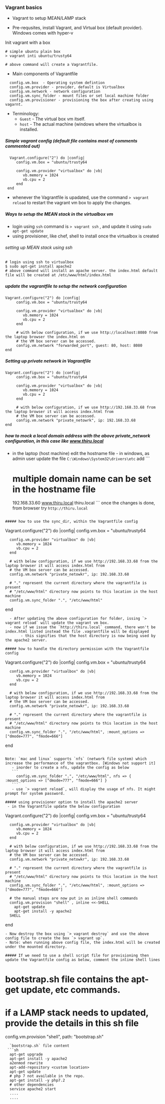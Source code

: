 
### Vagrant basics

- Vagrant to setup MEAN/LAMP stack 

- Pre-requsites, install Vagrant, and Virtual box (default provider). Windows comes with hyper-v

Init vagrant with a box
```
# simple ubuntu plain box
> vagrant inti ubuntu/trusty64

# above command will create a Vagrantfile.
```
 - Main components of Vagrantfile
```
  config.vm.box  - Operating system defintion
  config.vm.provider - provider, default is Virtualbox
  config.vm.network - network configuration
  config.vm.sync_folder - mount files or set local machine folder
  config.vm.provisioner - provisioning the box after creating using vagarnt.
```

 - Terminology:
   - `Guest` - The virtual box vm itself.
   - `host` - The actual machine (windows where the virtualbox is installed.
   
 ##### Simple vagrant config (default file contains most of comments commented out)
 ```
   Vagrant.configure("2") do |config|
      config.vm.box = "ubuntu/trusty64
      
      config.vm.provider "virtualbox" do |vb|
         vb.memory = 1024
         vb.cpu = 2
      end
  end
 ```
 
 - whenever the Vagrantfile is upadated, use the command `> vagrant reload` to restart the vagrant vm box to apply the changes.
 
 ##### Ways to setup the MEAN stack in the virtualbox vm
   - login using `ssh` command is `> vagrant ssh` , and update it using `sudo apt-get update`
   - using provisioner, like chef, shell to install once the virtualbox is created
   
 ###### setting up MEAN stack using ssh
  ```
  # login using ssh to virtualbox
  $ sudo apt-get install apache2
  # above command will install an apache server. the index.html default file will be created at /etc/www/html/index.html
  ```
  
 ##### update the vagrantfile to setup the network configuration
  
 ```
 Vagrant.configure("2") do |config|
      config.vm.box = "ubuntu/trusty64
      
      config.vm.provider "virtualbox" do |vb|
         vb.memory = 1024
         vb.cpu = 2
      end
      
      # with below configuration, if we use http://localhost:8080 from the laptop browser the index.html on
      # the VM box server can be accessed.
      config.vm.network "forwarded_port", guest: 80, host: 8080
 end
 ```
 
##### Setting up private network in Vagrantfile

 ```
 Vagrant.configure("2") do |config|
      config.vm.box = "ubuntu/trusty64
      
      config.vm.provider "virtualbox" do |vb|
         vb.memory = 1024
         vb.cpu = 2
      end
      
      # with below configuration, if we use http://192.168.33.68 from the laptop browser it will access index.html from 
      # the VM box server can be accessed.
      config.vm.network "private_netowrk", ip: 192.168.33.68
 end
 ```
 
##### how to mock a local domain address with the above private_network configuration, in this case like www.thiru.local
  
   -  in the laptop (host machine) edit the hostname file
     -  in windows, as admin user update the file `C:\Windows\System32\drivers\etc` add
     ```
      # multiple domain name can be set in the hostname file
      192.168.33.60 www.thiru.local thiru.local
     ```
   once the changes is done, from browser try `http://thiru.local`
   
  ```
  
##### how to use the sync_dir, within the Vagrantfile config
  
 ```
 Vagrant.configure("2") do |config|
      config.vm.box = "ubuntu/trusty64
      
      config.vm.provider "virtualbox" do |vb|
         vb.memory = 1024
         vb.cpu = 2
      end
      
      # with below configuration, if we use http://192.168.33.68 from the laptop browser it will access index.html from 
      # the VM box server can be accessed.
      config.vm.network "private_netowkr", ip: 192.168.33.68
      
      # "." represent the current directory where the vagrantfile is present
      # "/etc/www/html" directory now points to this location in the host machine
      config.vm.sync_folder ".", "/etc/www/html"
 end
 ```
   - After updating the above configuration for folder, issing `> vagrant reload` will update the vagrant vm box.
   - now if we issue the `http://thiru.local` command, there won't be index.html listed instead the file .vagrantfile will be displayed
        - this signifies that the host directory is now being used by the apache2 server.
  
 ##### how to handle the directory permission with the Vagrantfile config
 
 ```
 Vagrant.configure("2") do |config|
      config.vm.box = "ubuntu/trusty64
      
      config.vm.provider "virtualbox" do |vb|
         vb.memory = 1024
         vb.cpu = 2
      end
      
      # with below configuration, if we use http://192.168.33.68 from the laptop browser it will access index.html from 
      # the VM box server can be accessed.
      config.vm.network "private_netowkr", ip: 192.168.33.68
      
      # "." represent the current directory where the vagrantfile is present
      # "/etc/www/html" directory now points to this location in the host machine
      config.vm.sync_folder ".", "/etc/www/html", :mount_options => ["dmode=777", "fmode=666"]
 end
 ```
 
 Note: `mac and linux` supports `nfs` (network file system) which increase the performance of the vagrantbox. [Windows not support it]
    - inorder to create a nfs, update the config as below
    ```
      config.vm.sync_folder ".", "/etc/www/html", nfs => { :mount_options => ["dmode=777", "fmode=666"] }
    ```
    - use `> vagrant reload`, will display the usage of nfs. It might prompt for system password.
    
##### using provisioner option to install the apache2 server
  - in the Vagrantfile update the below configuration
 
  ```
 Vagrant.configure("2") do |config|
      config.vm.box = "ubuntu/trusty64
      
      config.vm.provider "virtualbox" do |vb|
         vb.memory = 1024
         vb.cpu = 2
      end
      
      # with below configuration, if we use http://192.168.33.68 from the laptop browser it will access index.html from 
      # the VM box server can be accessed.
      config.vm.network "private_netowkr", ip: 192.168.33.68
      
      # "." represent the current directory where the vagrantfile is present
      # "/etc/www/html" directory now points to this location in the host machine
      config.vm.sync_folder ".", "/etc/www/html", :mount_options => ["dmode=777", "fmode=666"]
      
      # the manual steps are now put in as inline shell commands
      config.vm.provision "shell" , inline <<-SHELL 
        apt-get update
        apt-get install -y apache2
      SHELL
 end
 ```
 - Now destroy the box using `> vagrant destroy` and use the above config file to create the box `> vagrant up`.
 - Note: when running above config file, the index.html will be created under the mounted directory.
 
 ##### If we need to use a shell script file for provisioning then update the Vagrantfile config as below, comment the inline shell lines
 ```
   # bootstrap.sh file contains the apt-get update, etc commands.
   # if a LAMP stack needs to updated, provide the details in this sh file
   config.vm.provision "shell", path: "bootstrap.sh"
 ```
   `bootstrap.sh` file content
  ```sh
   apt-get upgrade
   apt-get install -y apache2
   a2enmod rewrite
   apt-add-repository <custom location>
   apt-get update
   # php 7 not available in the repo.
   apt-get install -y php7.2
   # other dependencies
   service apache2 start
   ....
   ....
  ```
  
